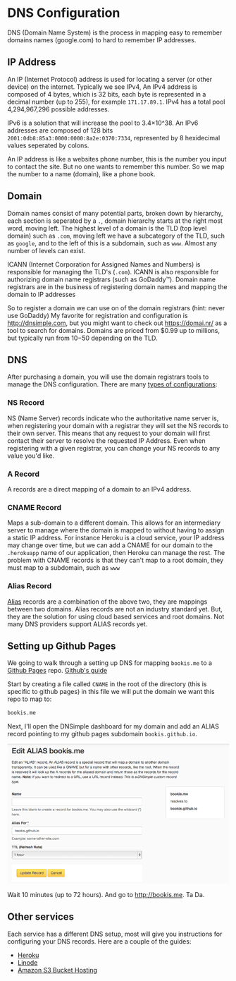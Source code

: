 # DNS Configuration

DNS (Domain Name System) is the process in mapping easy to remember domains names
(google.com) to hard to remember IP addresses.  

## IP Address

An IP (Internet Protocol) address is used for locating a server (or other device) 
on the internet. Typically we see IPv4, An IPv4 address is composed of 4 bytes, 
which is 32 bits, each byte is represented in a decimal number (up to 255), 
for example `171.17.89.1`. IPv4 has a total pool 4,294,967,296 possible addresses.

IPv6 is a solution that will increase the pool to 3.4×10^38. An IPv6 addresses
are composed of 128 bits `2001:0db8:85a3:0000:0000:8a2e:0370:7334`, represented
by 8 hexidecimal values seperated by colons.

An IP address is like a websites phone number, this is the number you input to 
contact the site. But no one wants to remember this number. So we map the number
to a name (domain), like a phone book.

## Domain

Domain names consist of many potential parts, broken down by hierarchy, each section
is seperated by a `.`, domain hierarchy starts at the right most word, moving left.
The highest level of a domain is the TLD (top level domain) such as `.com`, moving
left we have a subcategory of the TLD, such as `google`, and to the left of this
is a subdomain, such as `www`. Almost any number of levels can exist. 

ICANN (Internet Corporation for Assigned Names and Numbers) is responsible for
managing the TLD's (`.com`). ICANN is also responsible for authorizing domain name
registrars (such as GoDaddy™). Domain name registrars are in the business of registering
domain names and mapping the domain to IP addresses

So to register a domain we can use on of the domain registrars (hint: never use GoDaddy)
My favorite for registration and configuration is http://dnsimple.com, but you might
want to check out https://domai.nr/ as a tool to search for domains. Domains are
priced from $0.99 up to millions, but typically run from $10-$50 depending on the
TLD.

## DNS
After purchasing a domain, you will use the domain registrars tools to manage
the DNS configuration. There are many [types of configurations](http://en.wikipedia.org/wiki/List_of_DNS_record_types):

### NS Record
NS (Name Server) records indicate who the authoritative name server is, when registering
your domain with a registrar they will set the NS records to their own server. This
means that any request to your domain will first contact their server to resolve
the requested IP Address. Even when registering with a given registrar, you can 
change your NS records to any value you'd like.

### A Record
A records are a direct mapping of a domain to an IPv4 address.

### CNAME Record
Maps a sub-domain to a different domain. This allows for an intermediary server to manage
where the domain is mapped to without having to assign a static IP address. For
instance Heroku is a cloud service, your IP address may change over time, but
we can add a CNAME for our domain to the `.herokuapp` name of our application, then
Heroku can manage the rest. The problem with CNAME records is that they can't map
to a root domain, they must map to a subdomain, such as `www`

### Alias Record

[Alias](http://blog.dnsimple.com/2011/11/introducing-alias-record/) records are a combination of the above two, they are mappings between two
domains. Alias records are not an industry standard yet. But, they are the solution
for using cloud based services and root domains. Not many DNS providers support
ALIAS records yet.

## Setting up Github Pages
We going to walk through a setting up DNS for mapping `bookis.me` to a [Github Pages](http://pages.github.com/) repo.
[Github's guide](https://help.github.com/articles/setting-up-a-custom-domain-with-pages)

Start by creating a file called `CNAME` in the root of the directory (this is specific to github pages)
in this file we will put the domain we want this repo to map to:

```bash
bookis.me
```

Next, I'll open the DNSimple dashboard for my domain and add an ALIAS record pointing
to my github pages subdomain `bookis.github.io`.

![ALIAS Record](resources/alias-record.png)

Wait 10 minutes (up to 72 hours). And go to http://bookis.me. Ta Da.

## Other services

Each service has a different DNS setup, most will give you instructions for
configuring your DNS records. Here are a couple of the guides:

- [Heroku](https://devcenter.heroku.com/articles/custom-domains)
- [Linode](https://library.linode.com/adding-dns-records)
- [Amazon S3 Bucket Hosting](http://docs.aws.amazon.com/AmazonS3/latest/dev/website-hosting-custom-domain-walkthrough.html)
